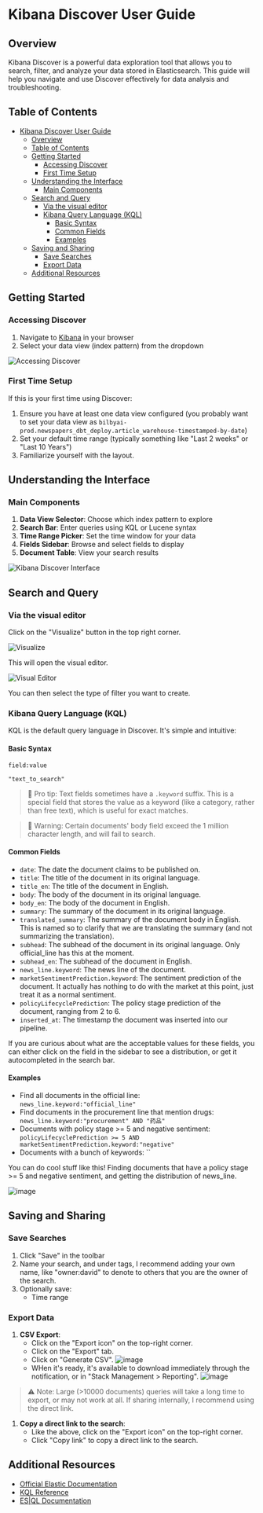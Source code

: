 # Kibana Discover User Guide

## Overview

Kibana Discover is a powerful data exploration tool that allows you to search,
filter, and analyze your data stored in Elasticsearch. This guide will help you
navigate and use Discover effectively for data analysis and troubleshooting.

## Table of Contents

- [Kibana Discover User Guide](#kibana-discover-user-guide)
  - [Overview](#overview)
  - [Table of Contents](#table-of-contents)
  - [Getting Started](#getting-started)
    - [Accessing Discover](#accessing-discover)
    - [First Time Setup](#first-time-setup)
  - [Understanding the Interface](#understanding-the-interface)
    - [Main Components](#main-components)
  - [Search and Query](#search-and-query)
    - [Via the visual editor](#via-the-visual-editor)
    - [Kibana Query Language (KQL)](#kibana-query-language-kql)
      - [Basic Syntax](#basic-syntax)
      - [Common Fields](#common-fields)
      - [Examples](#examples)
  - [Saving and Sharing](#saving-and-sharing)
    - [Save Searches](#save-searches)
    - [Export Data](#export-data)
  - [Additional Resources](#additional-resources)

## Getting Started

### Accessing Discover

1. Navigate to
   [Kibana](https://bilby.kb.asia-southeast1.gcp.elastic-cloud.com/s/official-china/app/discover#/)
   in your browser
2. Select your data view (index pattern) from the dropdown

![Accessing Discover](https://github.com/bilbyai/observability/blob/main/kibana-discover/screenshots/SCR-20250717-mfdg.png?raw=true)

### First Time Setup

If this is your first time using Discover:

1. Ensure you have at least one data view configured (you probably want to set
   your data view as
   `bilbyai-prod.newspapers_dbt_deploy.article_warehouse-timestamped-by-date`)
2. Set your default time range (typically something like "Last 2 weeks" or "Last
   10 Years")
3. Familiarize yourself with the layout.

## Understanding the Interface

### Main Components

1. **Data View Selector**: Choose which index pattern to explore
2. **Search Bar**: Enter queries using KQL or Lucene syntax
3. **Time Range Picker**: Set the time window for your data
4. **Fields Sidebar**: Browse and select fields to display
5. **Document Table**: View your search results

![Kibana Discover Interface](https://github.com/bilbyai/observability/blob/main/kibana-discover/screenshots/SCR-20250717-mlzp.png?raw=true)

## Search and Query

### Via the visual editor

Click on the "Visualize" button in the top right corner.

![Visualize](https://github.com/bilbyai/observability/blob/main/kibana-discover/screenshots/SCR-20250717-mpfu.png?raw=true)

This will open the visual editor.

![Visual Editor](https://github.com/bilbyai/observability/blob/main/kibana-discover/screenshots/SCR-20250717-mpmd.png?raw=true)

You can then select the type of filter you want to create.

### Kibana Query Language (KQL)

KQL is the default query language in Discover. It's simple and intuitive:

#### Basic Syntax

```
field:value
```

```
"text_to_search"
```

> 📒 Pro tip: Text fields sometimes have a `.keyword` suffix. This is a special
> field that stores the value as a keyword (like a category, rather than free
> text), which is useful for exact matches.

> 🚨 Warning: Certain documents' body field exceed the 1 million character
> length, and will fail to search.

#### Common Fields

- `date`: The date the document claims to be published on.
- `title`: The title of the document in its original language.
- `title_en`: The title of the document in English.
- `body`: The body of the document in its original language.
- `body_en`: The body of the document in English.
- `summary`: The summary of the document in its original language.
- `translated_summary`: The summary of the document body in English. This is
  named so to clarify that we are translating the summary (and not summarizing
  the translation).
- `subhead`: The subhead of the document in its original language. Only
  official_line has this at the moment.
- `subhead_en`: The subhead of the document in English.
- `news_line.keyword`: The news line of the document.
- `marketSentimentPrediction.keyword`: The sentiment prediction of the document.
  It actually has nothing to do with the market at this point, just treat it as
  a normal sentiment.
- `policyLifecyclePrediction`: The policy stage prediction of the document,
  ranging from 2 to 6.
- `inserted_at`: The timestamp the document was inserted into our pipeline.

If you are curious about what are the acceptable values for these fields, you
can either click on the field in the sidebar to see a distribution, or get it
autocompleted in the search bar.

#### Examples

- Find all documents in the official line: `news_line.keyword:"official_line"`
- Find documents in the procurement line that mention drugs:
  `news_line.keyword:"procurement" AND "药品"`
- Documents with policy stage >= 5 and negative sentiment:
  `policyLifecyclePrediction >= 5 AND marketSentimentPrediction.keyword:"negative" `
- Documents with a bunch of keywords: ``

You can do cool stuff like this! Finding documents that have a policy stage >= 5
and negative sentiment, and getting the distribution of news_line.

![image](https://github.com/bilbyai/observability/blob/main/kibana-discover/screenshots/SCR-20250717-mwjz.png?raw=true)

<!--

### Lucene Query Syntax

For more complex queries, switch to Lucene:

1. Click the KQL/Lucene toggle in the search bar
2. Use Lucene syntax:
   - Fuzzy search: `message:timeout~`
   - Proximity search: `"quick brown"~5`
   - Regular expressions: `/joh?n(ath[oa]n)/`

### ES|QL Mode

For advanced analytical queries, use ES|QL:

1. Switch to ES|QL mode from the application menu
2. Write queries like:
   ````sql
   FROM logs-*
   | WHERE level == "error"
   | STATS count = COUNT(*) BY service
   | SORT count DESC
   ``` -->

## Saving and Sharing

### Save Searches

1. Click "Save" in the toolbar
2. Name your search, and under tags, I recommend adding your own name, like
   "owner:david" to denote to others that you are the owner of the search.
3. Optionally save:
   - Time range

### Export Data

1. **CSV Export**:
   - Click on the "Export icon" on the top-right corner.
   - Click on the "Export" tab.
   - Click on "Generate CSV".
     ![image](https://github.com/bilbyai/observability/blob/main/kibana-discover/screenshots/SCR-20250717-mqjz.png?raw=true)
   - WHen it's ready, it's available to download immediately through the
     notification, or in "Stack Management > Reporting".
     ![image](https://github.com/bilbyai/observability/blob/main/kibana-discover/screenshots/SCR-20250717-mszn.png?raw=true)

> ⚠️ Note: Large (>10000 documents) queries will take a long time to export, or
> may not work at all. If sharing internally, I recommend using the direct link.

1. **Copy a direct link to the search**:
   - Like the above, click on the "Export icon" on the top-right corner.
   - Click "Copy link" to copy a direct link to the search.

## Additional Resources

- [Official Elastic Documentation](https://www.elastic.co/guide/en/kibana/current/discover.html)
- [KQL Reference](https://www.elastic.co/guide/en/kibana/current/kuery-query.html)
- [ES|QL Documentation](https://www.elastic.co/guide/en/elasticsearch/reference/current/esql.html)
